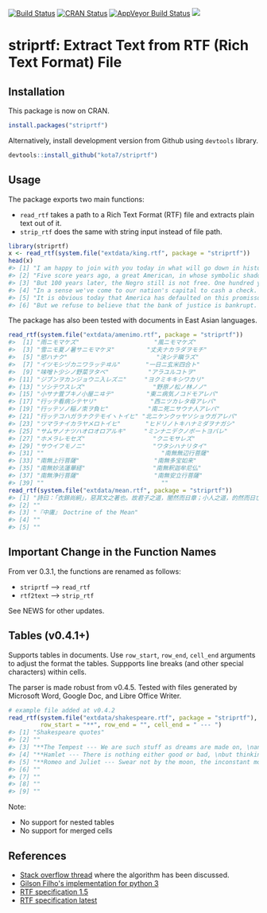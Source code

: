 
<!-- README.md is generated from README.Rmd. Please edit that file -->
[![Build Status](https://travis-ci.org/kota7/striprtf.svg?branch=master)](https://travis-ci.org/kota7/striprtf) [![CRAN Status](https://www.r-pkg.org/badges/version/striprtf)](https://www.r-pkg.org/badges/version/striprtf) [![AppVeyor Build Status](https://ci.appveyor.com/api/projects/status/github/kota7/striprtf?branch=master&svg=true)](https://ci.appveyor.com/project/kota7/striprtf) [![](http://cranlogs.r-pkg.org/badges/striprtf)](https://cran.r-project.org/package=striprtf)

striprtf: Extract Text from RTF (Rich Text Format) File
=======================================================

Installation
------------

This package is now on CRAN.

``` r
install.packages("striprtf")
```

Alternatively, install development version from Github using `devtools` library.

``` r
devtools::install_github("kota7/striprtf")
```

Usage
-----

The package exports two main functions:

-   `read_rtf` takes a path to a Rich Text Format (RTF) file and extracts plain text out of it.
-   `strip_rtf` does the same with string input instead of file path.

``` r
library(striprtf)
x <- read_rtf(system.file("extdata/king.rtf", package = "striprtf"))
head(x)
#> [1] "I am happy to join with you today in what will go down in history as the greatest demonstration for freedom in the history of our nation."                                                                                                                                                                                                                                                                                                                                                                                                                                                                                                                                                                                                                                                                                                                   
#> [2] "Five score years ago, a great American, in whose symbolic shadow we stand today, signed the Emancipation Proclamation. This momentous decree came as a great beacon light of hope to millions of Negro slaves who had been seared in the flames of withering injustice. It came as a joyous daybreak to end the long night of their captivity."                                                                                                                                                                                                                                                                                                                                                                                                                                                                                                              
#> [3] "But 100 years later, the Negro still is not free. One hundred years later, the life of the Negro is still sadly crippled by the manacles of segregation and the chains of discrimination. One hundred years later, the Negro lives on a lonely island of poverty in the midst of a vast ocean of material prosperity. One hundred years later, the Negro is still languished in the corners of American society and finds himself an exile in his own land. And so we've come here today to dramatize a shameful condition."                                                                                                                                                                                                                                                                                                                                 
#> [4] "In a sense we've come to our nation's capital to cash a check. When the architects of our republic wrote the magnificent words of the Constitution and the Declaration of Independence, they were signing a promissory note to which every American was to fall heir. This note was a promise that all men -- yes, black men as well as white men -- would be guaranteed the unalienable rights of life, liberty, and the pursuit of happiness."                                                                                                                                                                                                                                                                                                                                                                                                             
#> [5] "It is obvious today that America has defaulted on this promissory note insofar as her citizens of color are concerned. Instead of honoring this sacred obligation, America has given the Negro people a bad check, a check that has come back marked \"insufficient funds.\""                                                                                                                                                                                                                                                                                                                                                                                                                                                                                                                                                                                
#> [6] "But we refuse to believe that the bank of justice is bankrupt. We refuse to believe that there are insufficient funds in the great vaults of opportunity of this nation. And so we've come to cash this check, a check that will give us upon demand the riches of freedom and security of justice. We have also come to this hallowed spot to remind America of the fierce urgency of now. This is no time to engage in the luxury of cooling off or to take the tranquilizing drug of gradualism. Now is the time to make real the promises of democracy. Now is the time to rise from the dark and desolate valley of segregation to the sunlit path of racial justice. Now is the time to lift our nation from the quicksands of racial injustice to the solid rock of brotherhood. Now is the time to make justice a reality for all of God's children."
```

The package has also been tested with documents in East Asian languages.

``` r
read_rtf(system.file("extdata/amenimo.rtf", package = "striprtf"))
#>  [1] "雨ニモマケズ"                     "風ニモマケズ"                    
#>  [3] "雪ニモ夏ノ暑サニモマケヌ"         "丈夫ナカラダヲモチ"              
#>  [5] "慾ハナク"                         "決シテ瞋ラズ"                    
#>  [7] "イツモシヅカニワラッテヰル"       "一日ニ玄米四合ト"                
#>  [9] "味噌ト少シノ野菜ヲタベ"           "アラユルコトヲ"                  
#> [11] "ジブンヲカンジョウニ入レズニ"     "ヨクミキキシワカリ"              
#> [13] "ソシテワスレズ"                   "野原ノ松ノ林ノノ"                
#> [15] "小サナ萓ブキノ小屋ニヰテ"         "東ニ病気ノコドモアレバ"          
#> [17] "行ッテ看病シテヤリ"               "西ニツカレタ母アレバ"            
#> [19] "行ッテソノ稲ノ朿ヲ負ヒ"           "南ニ死ニサウナ人アレバ"          
#> [21] "行ッテコハガラナクテモイヽトイヒ" "北ニケンクヮヤソショウガアレバ"  
#> [23] "ツマラナイカラヤメロトイヒ"       "ヒドリノトキハナミダヲナガシ"    
#> [25] "サムサノナツハオロオロアルキ"     "ミンナニデクノボートヨバレ"      
#> [27] "ホメラレモセズ"                   "クニモサレズ"                    
#> [29] "サウイフモノニ"                   "ワタシハナリタイ"                
#> [31] ""                                 "南無無辺行菩薩"                  
#> [33] "南無上行菩薩"                     "南無多宝如来"                    
#> [35] "南無妙法蓮華経"                   "南無釈迦牟尼仏"                  
#> [37] "南無浄行菩薩"                     "南無安立行菩薩"                  
#> [39] ""                                 ""
read_rtf(system.file("extdata/mean.rtf", package = "striprtf"))
#> [1] "詩曰：「衣錦尚絅」，惡其文之著也。故君子之道，闇然而日章；小人之道，的然而日亡。君子之道，淡而不厭，簡而文，溫而理，知遠之近，知風之自，知微之顯，可與入德矣。"
#> [2] ""                                                                                                                                                              
#> [3] "『中庸』　Doctrine of the Mean"                                                                                                                                
#> [4] ""                                                                                                                                                              
#> [5] ""
```

Important Change in the Function Names
--------------------------------------

From ver 0.3.1, the functions are renamed as follows:

-   `striprtf` --&gt; `read_rtf`
-   `rtf2text` --&gt; `strip_rtf`

See NEWS for other updates.

Tables (v0.4.1+)
----------------

Supports tables in documents. Use `row_start`, `row_end`, `cell_end` arguments to adjust the format the tables. Suppports line breaks (and other special characters) within cells.

The parser is made robust from v0.4.5.
Tested with files generated by Microsoft Word, Google Doc, and Libre Office Writer.

``` r
# example file added at v0.4.2
read_rtf(system.file("extdata/shakespeare.rtf", package = "striprtf"),
         row_start = "**", row_end = "", cell_end = " --- ")
#> [1] "Shakespeare quotes"                                                                                                                                            
#> [2] ""                                                                                                                                                              
#> [3] "**The Tempest --- ﻿We are such stuff as dreams are made on, \nand our little life is rounded with a sleep. --- "                                                
#> [4] "**Hamlet --- ﻿There is nothing either good or bad, \nbut thinking makes it so. --- "                                                                            
#> [5] "**Romeo and Juliet --- ﻿Swear not by the moon, the inconstant moon,\nThat monthly changes in her circled orb,\nLest that thy love prove likewise variable. --- "
#> [6] ""                                                                                                                                                              
#> [7] ""                                                                                                                                                              
#> [8] ""                                                                                                                                                              
#> [9] ""
```

Note:

-   No support for nested tables
-   No support for merged cells

References
----------

-   [Stack overflow thread](http://stackoverflow.com/a/188877) where the algorithm has been discussed.
-   [Gilson Filho's implementation for python 3](https://gist.github.com/gilsondev/7c1d2d753ddb522e7bc22511cfb08676)
-   [RTF specification 1.5](http://www.biblioscape.com/rtf15_spec.htm)
-   [RTF specification latest](https://www.microsoft.com/en-us/download/details.aspx?id=10725)
